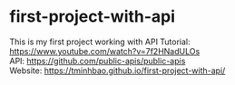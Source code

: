 # first-project-with-api
This is my first project working with API
Tutorial: https://www.youtube.com/watch?v=7f2HNadULOs </br>
API: https://github.com/public-apis/public-apis </br>
Website: https://tminhbao.github.io/first-project-with-api/ </br>
